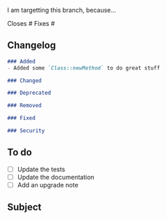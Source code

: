 <!-- THE PR TEMPLATE IS NOT AN OPTION. DO NOT DELETE IT! -->

<!--
    Show us you choose the right branch.
    Different branches are used for different things :
    - {{ stable_branch }} is for everything backwards compatible, like patches, features and deprecation notices
    - {{ unstable_branch }} is for deprecation removals and other changes that cannot be done without a BC-break
    More details here: https://github.com/sonata-project/{{ repository_name }}/blob/{{ current_branch }}/CONTRIBUTING.md#the-base-branch
-->
I am targetting this branch, because…

<!--
    Specify which issues will be fixed/closed.
    Remove it if this is not related.
-->

Closes #
Fixes #

## Changelog

<!-- MANDATORY
    Fill the changelog part inside the code block.
    Follow this schema: http://keepachangelog.com/
-->

<!-- REMOVE EMPTY SECTIONS -->
```markdown
### Added
- Added some `Class::newMethod` to do great stuff

### Changed

### Deprecated

### Removed

### Fixed

### Security
```

## To do

<!--
    If this is a work in progress, COMPLETE and ADD needed tasks.
    You can add as many tasks as you want.
    If some are not relevant, just REMOVE them.
-->

- [ ] Update the tests
- [ ] Update the documentation
- [ ] Add an upgrade note

## Subject

<!-- Describe your Pull Request content here -->
